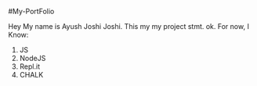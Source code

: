 #My-PortFolio

Hey My name is Ayush Joshi Joshi.
This my my project stmt. ok.
For now, I Know:

1. JS
1. NodeJS
1. Repl.it
1. CHALK


